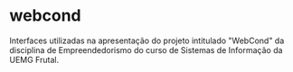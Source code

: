 # webcond
Interfaces utilizadas na apresentação do projeto intitulado "WebCond" da disciplina de Empreendedorismo do curso de Sistemas de Informação da UEMG Frutal.
